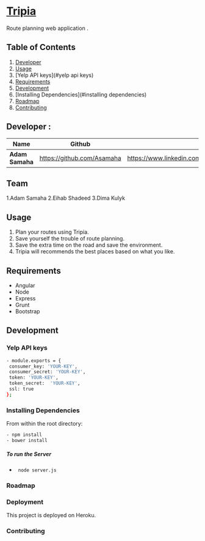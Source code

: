 # [Tripia]()
Route planning web application .

## Table of Contents

1. [Developer](#developer)
1. [Usage](#usage)
1. [Yelp API keys](#yelp api keys)
1. [Requirements](#requirements)
1. [Development](#development)
1. [Installing Dependencies](#installing dependencies)
1. [Roadmap](#roadmap)
1. [Contributing](#contributing)

## Developer :

| Name        | Github           | LinkedIn           |
| ------------- |:-------------:| -------------:|
| **Adam Samaha**      | https://github.com/Asamaha | https://www.linkedin.com/in/adamsamaha |


## Team

1.Adam Samaha
2.Eihab Shadeed
3.Dima Kulyk


## Usage

1. Plan your routes using Tripia.
2. Save yourself the trouble of route planning.
3. Save the extra time on the road and save the environment.
4. Tripia will recommends the best places based on what you like.

## Requirements

- Angular
- Node
- Express
- Grunt
- Bootstrap

## Development

### Yelp API keys
```sh
- module.exports = {
 consumer_key: 'YOUR-KEY',
 consumer_secret: 'YOUR-KEY',
 token: 'YOUR-KEY',
 token_secret:  'YOUR-KEY',
 ssl: true
};
```
### Installing Dependencies

From within the root directory:

```sh
- npm install
- bower install
```
##### To run the Server

- ``` node server.js```

### Roadmap

### Deployment

This project is deployed on Heroku.

### Contributing
